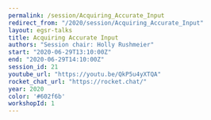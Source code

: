 ```yaml
---
permalink: /session/Acquiring_Accurate_Input
redirect_from: "/2020/session/Acquiring_Accurate_Input"
layout: egsr-talks
title: Acquiring Accurate Input
authors: "Session chair: Holly Rushmeier"
start: "2020-06-29T13:10:00Z"
end: "2020-06-29T14:10:00Z"
session_id: 21
youtube_url: "https://youtu.be/QkP5u4yXTQA"
rocket_chat_url: "https://rocket.chat/"
year: 2020
color: '#602f6b'
workshopId: 1
---
```

